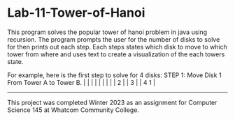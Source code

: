 # Lab-11-Tower-of-Hanoi

This program solves the popular tower of hanoi problem in java using recursion. The program prompts the user for the number of disks to solve for then prints out each step.
Each steps states which disk to move to which tower from where and uses text to create a visualization of the each towers state.  

For example, here is the first step to solve for 4 disks:
STEP 1: Move Disk 1 From Tower A to Tower B.
  |      |      |
  |      |      |
  |      |      |
  2      |      |
  3      |      |
  4      1      |
-----  -----  -----

This project was completed Winter 2023 as an assignment for Computer Science 145 at Whatcom Community College.
